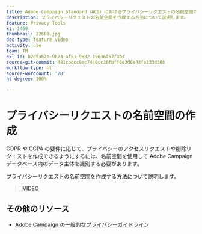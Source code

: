 ```yaml
---
title: Adobe Campaign Standard（ACS）におけるプライバシーリクエストの名前空間の作成
description: プライバシーリクエストの名前空間を作成する方法について説明します。
feature: Privacy Tools
kt: 1460
thumbnail: 22600.jpg
doc-type: feature video
activity: use
team: TM
exl-id: b2d5362b-9b23-4f51-9802-19636457fab3
source-git-commit: 481cbdcc9ac7446cc36fbff6e3d6e43fe333d30b
workflow-type: ht
source-wordcount: '78'
ht-degree: 100%

---
```


# プライバシーリクエストの名前空間の作成

GDPR や CCPA の要件に応じて、プライバシーのアクセスリクエストや削除リクエストを作成できるようにするには、名前空間を使用して Adobe Campaign データベース内のデータ主体を識別する必要があります。

プライバシーリクエストの名前空間を作成する方法について説明します。

>[!VIDEO](https://video.tv.adobe.com/v/22600?quality=12)

## その他のリソース

* [Adobe Campaign の一般的なプライバシーガイドライン](https://experienceleague.adobe.com/docs/campaign-classic/using/getting-started/privacy/privacy-management.html?lang=ja#getting-started)
